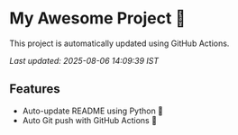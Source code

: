 # My Awesome Project 🚀

This project is automatically updated using GitHub Actions.

_Last updated: 2025-08-06 14:09:39 IST_

## Features
- Auto-update README using Python 🐍
- Auto Git push with GitHub Actions 🤖

